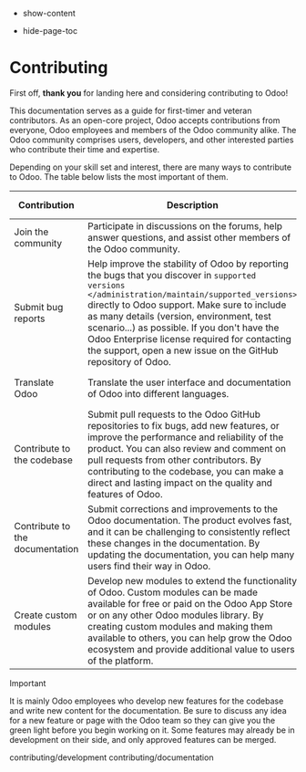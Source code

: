   - show-content

  - hide-page-toc

# Contributing

First off, **thank you** for landing here and considering contributing
to Odoo\!

This documentation serves as a guide for first-timer and veteran
contributors. As an open-core project, Odoo accepts contributions from
everyone, Odoo employees and members of the Odoo community alike. The
Odoo community comprises users, developers, and other interested parties
who contribute their time and expertise.

Depending on your skill set and interest, there are many ways to
contribute to Odoo. The table below lists the most important of them.

<table>
<colgroup>
<col style="width: 20%" />
<col style="width: 35%" />
<col style="width: 25%" />
<col style="width: 20%" />
</colgroup>
<thead>
<tr class="header">
<th>Contribution</th>
<th>Description</th>
<th>Resources</th>
<th>Target Audience</th>
</tr>
</thead>
<tbody>
<tr class="odd">
<td>Join the community</td>
<td>Participate in discussions on the forums, help answer questions, and assist other members of the Odoo community.</td>
<td><ul>
<li><a href="https://www.odoo.com/forum">Odoo forums</a></li>
</ul></td>
<td>Anyone interested in Odoo</td>
</tr>
<tr class="even">
<td>Submit bug reports</td>
<td>Help improve the stability of Odoo by reporting the bugs that you discover in <code class="interpreted-text" role="doc">supported
versions &lt;/administration/maintain/supported_versions&gt;</code> directly to Odoo support. Make sure to include as many details (version, environment, test scenario...) as possible. If you don't have the Odoo Enterprise license required for contacting the support, open a new issue on the GitHub repository of Odoo.</td>
<td><ul>
<li><a href="https://www.odoo.com/help">Odoo support</a></li>
<li><a href="https://github.com/odoo/odoo/issues">Issue tracker on GitHub</a></li>
</ul></td>
<td>Users of Odoo</td>
</tr>
<tr class="odd">
<td>Translate Odoo</td>
<td>Translate the user interface and documentation of Odoo into different languages.</td>
<td><ul>
<li><a href="https://explore.transifex.com/odoo/">Odoo project on Transifex</a></li>
</ul></td>
<td>Anyone fluent in multiple languages</td>
</tr>
<tr class="even">
<td>Contribute to the codebase</td>
<td>Submit pull requests to the Odoo GitHub repositories to fix bugs, add new features, or improve the performance and reliability of the product. You can also review and comment on pull requests from other contributors. By contributing to the codebase, you can make a direct and lasting impact on the quality and features of Odoo.</td>
<td><ul>
<li><code class="interpreted-text" role="doc">Guide: Contributing to the codebase &lt;contributing/development&gt;</code></li>
<li><code class="interpreted-text" role="doc">Developer tutorials &lt;/developer/howtos&gt;</code></li>
</ul></td>
<td>Developers with experience in Python and web development</td>
</tr>
<tr class="odd">
<td>Contribute to the documentation</td>
<td>Submit corrections and improvements to the Odoo documentation. The product evolves fast, and it can be challenging to consistently reflect these changes in the documentation. By updating the documentation, you can help many users find their way in Odoo.</td>
<td><ul>
<li><code class="interpreted-text" role="doc">Guide: Contributing to the documentation &lt;contributing/documentation&gt;</code></li>
</ul></td>
<td>Anyone interested in improving the Odoo documentation</td>
</tr>
<tr class="even">
<td>Create custom modules</td>
<td>Develop new modules to extend the functionality of Odoo. Custom modules can be made available for free or paid on the Odoo App Store or on any other Odoo modules library. By creating custom modules and making them available to others, you can help grow the Odoo ecosystem and provide additional value to users of the platform.</td>
<td><ul>
<li><a href="https://apps.odoo.com/apps">Odoo Apps Store</a></li>
</ul></td>
<td>Developers with experience in Python and web development</td>
</tr>
</tbody>
</table>

<div class="important">

<div class="title">

Important

</div>

It is mainly Odoo employees who develop new features for the codebase
and write new content for the documentation. Be sure to discuss any idea
for a new feature or page with the Odoo team so they can give you the
green light before you begin working on it. Some features may already be
in development on their side, and only approved features can be merged.

</div>

<div class="toctree" data-titlesonly="">

contributing/development contributing/documentation

</div>
